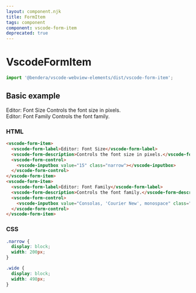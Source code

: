 ```yaml
---
layout: component.njk
title: FormItem
tags: component
component: vscode-form-item
deprecated: true
---
```


# VscodeFormItem

```typescript
import '@bendera/vscode-webview-elements/dist/vscode-form-item';
```

## Basic example

<style>
  .narrow {
    display: block;
    width: 200px;
  }

  .wide {
    display: block;
    width: 498px;
  }
</style>

<component-preview>
  <vscode-form-item>
    <vscode-form-label>Editor: Font Size</vscode-form-label>
    <vscode-form-description>Controls the font size in pixels.</vscode-form-description>
    <vscode-form-control>
      <vscode-inputbox value="15" class="narrow"></vscode-inputbox>
    </vscode-form-control>
  </vscode-form-item>
  <vscode-form-item>
    <vscode-form-label>Editor: Font Family</vscode-form-label>
    <vscode-form-description>Controls the font family.</vscode-form-description>
    <vscode-form-control>
      <vscode-inputbox value="Consolas, 'Courier New', monospace" class="wide"></vscode-inputbox>
    </vscode-form-control>
  </vscode-form-item>
</component-preview>

### HTML

```html
<vscode-form-item>
  <vscode-form-label>Editor: Font Size</vscode-form-label>
  <vscode-form-description>Controls the font size in pixels.</vscode-form-description>
  <vscode-form-control>
    <vscode-inputbox value="15" class="narrow"></vscode-inputbox>
  </vscode-form-control>
</vscode-form-item>
<vscode-form-item>
  <vscode-form-label>Editor: Font Family</vscode-form-label>
  <vscode-form-description>Controls the font family.</vscode-form-description>
  <vscode-form-control>
    <vscode-inputbox value="Consolas, 'Courier New', monospace" class="wide"></vscode-inputbox>
  </vscode-form-control>
</vscode-form-item>
```

### CSS

```css
.narrow {
  display: block;
  width: 200px;
}

.wide {
  display: block;
  width: 498px;
}
```
